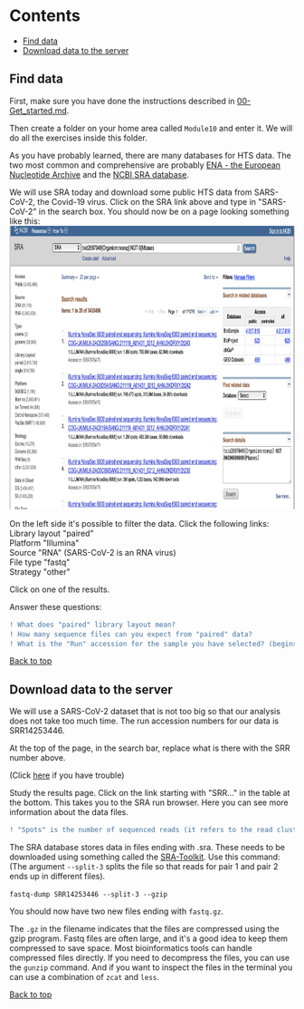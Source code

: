 # Contents
- [Find data](#find-data)
- [Download data to the server](#download-data-to-the-server)

## Find data  
First, make sure you have done the instructions described in [00-Get_started.md](00-Get_started.md).  

Then create a folder on your home area called `Module10` and enter it. We will do all the exercises inside this folder.  

As you have probably learned, there are many databases for HTS data. The two most common and comprehensive are probably [ENA - the European Nucleotide Archive](https://www.ebi.ac.uk/ena/browser/home) and the [NCBI SRA database](https://www.ncbi.nlm.nih.gov/sra).

We will use SRA today and download some public HTS data from SARS-CoV-2, the Covid-19 virus. Click on the SRA link above and type in "SARS-CoV-2" in the search box. You should now be on a page looking something like this:  
<img src="/images/SRA.png" width="700" height="500">   

On the left side it's possible to filter the data. Click the following links:  
Library layout "paired"  
Platform "Illumina"  
Source "RNA" (SARS-CoV-2 is an RNA virus)  
File type "fastq"  
Strategy "other"  

Click on one of the results. 

Answer these questions:  
```diff
! What does "paired" library layout mean?
! How many sequence files can you expect from "paired" data?
! What is the "Run" accession for the sample you have selected? (begins with SRR... or ERR...).
````  

[Back to top](#contents)

## Download data to the server

We will use a SARS-CoV-2 dataset that is not too big so that our analysis does not take too much time. The run accession numbers for our data is SRR14253446. 

At the top of the page, in the search bar, replace what is there with the SRR number above.

(Click [here](https://www.ncbi.nlm.nih.gov/sra/?term=SRR14253446) if you have trouble)

Study the results page.
Click on the link starting with "SRR..." in the table at the bottom. This takes you to the SRA run browser. Here you can see more information about the data files.

```diff
! "Spots" is the number of sequenced reads (it refers to the read clusters on the sequencing array). Write down how many reads (spots) have been sequenced for your sample and the size of the file.  
````  
  
The SRA database stores data in files ending with .sra. These needs to be downloaded using something called the [SRA-Toolkit](https://hpc.nih.gov/apps/sratoolkit.html). Use this command: (The argument `--split-3` splits the file so that reads for pair 1 and pair 2 ends up in different files). 

`fastq-dump SRR14253446 --split-3 --gzip`

 You should now have two new files ending with `fastq.gz`.  

The `.gz` in the filename indicates that the files are compressed using the gzip program. Fastq files are often large, and it's a good idea to keep them compressed to save space. Most bioinformatics tools can handle compressed files directly. If you need to decompress the files, you can use the `gunzip` command. And if you want to inspect the files in the terminal you can use a combination of `zcat` and `less`.

[Back to top](#contents)
